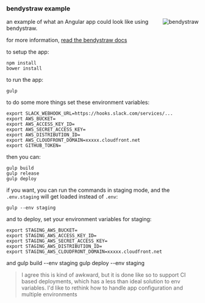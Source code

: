 ### bendystraw example

<img src="http://i.imgur.com/Pdmetdq.png" alt="bendystraw" align="right" />

an example of what an Angular app could look like using bendystraw.

for more information, [read the bendystraw docs](https://github.com/brousalis/bendystraw/)

to setup the app:

    npm install
    bower install

to run the app:

    gulp

to do some more things set these environment variables:

```
export SLACK_WEBHOOK_URL=https://hooks.slack.com/services/...
export AWS_BUCKET=
export AWS_ACCESS_KEY_ID=
export AWS_SECRET_ACCESS_KEY=
export AWS_DISTRIBUTION_ID=
export AWS_CLOUDFRONT_DOMAIN=xxxxx.cloudfront.net
export GITHUB_TOKEN=
```

then you can:

    gulp build
    gulp release
    gulp deploy

if you want, you can run the commands in staging mode, and the `.env.staging` will get loaded instead of `.env`:

    gulp --env staging

and to deploy, set your environment variables for staging:

```
export STAGING_AWS_BUCKET=
export STAGING_AWS_ACCESS_KEY_ID=
export STAGING_AWS_SECRET_ACCESS_KEY=
export STAGING_AWS_DISTRIBUTION_ID=
export STAGING_AWS_CLOUDFRONT_DOMAIN=xxxxx.cloudfront.net
```

and
    gulp build --env staging
    gulp deploy --env staging

> I agree this is kind of awkward, but it is done like so to support CI based deployments, which has a less than ideal solution to env variables. I'd like to rethink how to handle app configuration and multiple environments
